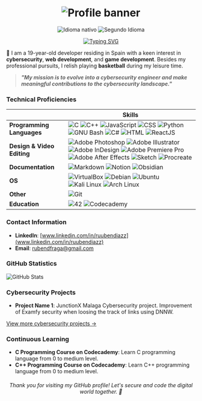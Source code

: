 <h1 align="center"><img src="https://media.licdn.com/dms/image/D4D16AQGhoACg5HUgYQ/profile-displaybackgroundimage-shrink_350_1400/0/1697722380646?e=1704931200&v=beta&t=Uba_g3X0v-BaQfdKaHlGbHcg9zVMEo9pdwxqS4VC2gw" alt="Profile banner"/></h1>

<p align="center">
  <img src="https://img.shields.io/badge/Nat-🇪🇸-%23aaaaaa.svg?style=flat" alt="Idioma nativo"/>
  <img src="https://img.shields.io/badge/C2-🇬🇧-%23aaaaaa.svg?style=flat" alt="Segundo Idioma"/>
</p>

<p align="center">
  <a href="https://git.io/typing-svg">
    <img src="https://readme-typing-svg.demolab.com?font=Source+Code+Pro&size=30&duration=4000&pause=200&color=00FFFF&center=true&vCenter=true&random=false&width=435&lines=Hey, What's up!;I'm+Rubén+Díaz;" alt="Typing SVG"/>
  </a>
</p>

🎯 I am a 19-year-old developer residing in Spain with a keen interest in **cybersecurity**, **web development**, and **game development**. Besides my professional pursuits, I relish playing **basketball** during my leisure time.

> **_"My mission is to evolve into a cybersecurity engineer and make meaningful contributions to the cybersecurity landscape."_**

### Technical Proficiencies

|                        | Skills                                                                                                       |
|------------------------|----------------------------------------------------------------------------------------------------------------|
| **Programming Languages** | ![C](https://img.shields.io/badge/c-%2300599C.svg?style=for-the-badge&logo=c&logoColor=white) ![C++](https://img.shields.io/badge/C++-%2300599C.svg?style=for-the-badge&logo=c%2B%2B&logoColor=white) ![JavaScript](https://img.shields.io/badge/JavaScript-%23F7DF1E.svg?style=for-the-badge&logo=javascript&logoColor=black) ![CSS](https://img.shields.io/badge/CSS3-%231572B6.svg?style=for-the-badge&logo=css3&logoColor=white) ![Python](https://img.shields.io/badge/Python-3776AB?logo=python&logoColor=fff&style=for-the-badge) ![GNU Bash](https://img.shields.io/badge/GNU%20Bash-4EAA25?logo=gnubash&logoColor=fff&style=for-the-badge) ![C#](https://img.shields.io/badge/C%23-%23239120.svg?style=for-the-badge&logo=c-sharp&logoColor=white) ![HTML](https://img.shields.io/badge/html5-%23E34F26.svg?style=for-the-badge&logo=html5&logoColor=white) ![ReactJS](https://img.shields.io/badge/React-%2361DAFB.svg?style=for-the-badge&logo=react&logoColor=black) |
| **Design & Video Editing**                  | ![Adobe Photoshop](https://img.shields.io/badge/adobe%20photoshop-%2331A8FF.svg?style=for-the-badge&logo=adobe%20photoshop&logoColor=white) ![Adobe Illustrator](https://img.shields.io/badge/Adobe%20Illustrator-%23FF9A00.svg?style=for-the-badge&logo=adobeillustrator&logoColor=white) ![Adobe InDesign](https://img.shields.io/badge/Adobe%20InDesign-%23FF3366.svg?style=for-the-badge&logo=adobeindesign&logoColor=white) ![Adobe Premiere Pro](https://img.shields.io/badge/Adobe%20Premiere%20Pro-%23999999.svg?style=for-the-badge&logo=adobepremierepro&logoColor=white) ![Adobe After Effects](https://img.shields.io/badge/Adobe%20After%20Effects-%23999999.svg?style=for-the-badge&logo=adobeaftereffects&logoColor=white) ![Sketch](https://img.shields.io/badge/Sketch-%23F7C6C7.svg?style=for-the-badge&logo=sketch&logoColor=black) ![Procreate](https://img.shields.io/badge/Procreate-%23000000.svg?style=for-the-badge&logo=procreate&logoColor=white) |
| **Documentation**                    | ![Markdown](https://img.shields.io/badge/markdown-%23000000.svg?style=for-the-badge&logo=markdown&logoColor=white) ![Notion](https://img.shields.io/badge/Notion-000?logo=notion&logoColor=fff&style=for-the-badge) ![Obsidian](https://img.shields.io/badge/Obsidian-%234B4B4B.svg?style=for-the-badge&logo=obsidian&logoColor=white) |
| **OS**               | ![VirtualBox](https://img.shields.io/badge/VirtualBox-183A61?logo=virtualbox&logoColor=fff&style=for-the-badge) ![Debian](https://img.shields.io/badge/Debian-A81D33?logo=debian&logoColor=fff&style=for-the-badge) ![Ubuntu](https://img.shields.io/badge/Ubuntu-E95420?logo=ubuntu&logoColor=fff&style=for-the-badge) ![Kali Linux](https://img.shields.io/badge/Kali%20Linux-557C94.svg?style=for-the-badge&logo=kali-linux&logoColor=white) ![Arch Linux](https://img.shields.io/badge/Arch%20Linux-1793D1.svg?style=for-the-badge&logo=arch-linux&logoColor=white) |
| **Other**                   | ![Git](https://img.shields.io/badge/Git-F05032?logo=git&logoColor=fff&style=for-the-badge) |
| **Education**               | ![42](https://img.shields.io/badge/42-000?logo=42&logoColor=fff&style=for-the-badge) ![Codecademy](https://img.shields.io/badge/Codecademy-FFF0E5?style=for-the-badge&logo=codecademy&logoColor=1F243A) |


### Contact Information

- **LinkedIn**: [www.linkedin.com/in/ruubendiazz](www.linkedin.com/in/ruubendiazz)
- **Email**: [rubendfraga@gmail.com](mailto:rubendfraga@gmail.com)

### GitHub Statistics

![GitHub Stats](https://github-readme-stats.vercel.app/api?username=rubendiazzz&show_icons=true&theme=radical)

### Cybersecurity Projects

- **Project Name 1**: JunctionX Malaga Cybersecurity project. Improvement of Examfy security when loosing the track of links using DNNW.

[View more cybersecurity projects →](https://github.com/rubendiazzz?tab=repositories&q=&type=&language=&sort=)

### Continuous Learning

- **C Programming Course on Codecademy**: Learn C programming language from 0 to medium level.
- **C++ Programming Course on Codecademy**: Learn C++ programming language from 0 to medium level.

<h6 align="center">Thank you for visiting my GitHub profile! Let's secure and code the digital world together. 🚀</h6>

